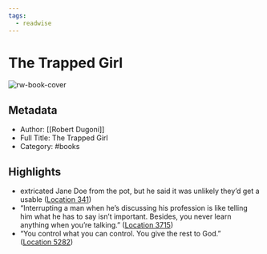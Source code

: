 ```yaml
---
tags:
  - readwise
---
```


# The Trapped Girl

![rw-book-cover](https://images-na.ssl-images-amazon.com/images/I/51TtOys7v4L._SL200_.jpg)

## Metadata
- Author: [[Robert Dugoni]]
- Full Title: The Trapped Girl
- Category: #books

## Highlights
- extricated Jane Doe from the pot, but he said it was unlikely they’d get a usable ([Location 341](https://readwise.io/to_kindle?action=open&asin=B01FCZ5NYA&location=341))
- “Interrupting a man when he’s discussing his profession is like telling him what he has to say isn’t important. Besides, you never learn anything when you’re talking.” ([Location 3715](https://readwise.io/to_kindle?action=open&asin=B01FCZ5NYA&location=3715))
- “You control what you can control. You give the rest to God.” ([Location 5282](https://readwise.io/to_kindle?action=open&asin=B01FCZ5NYA&location=5282))

